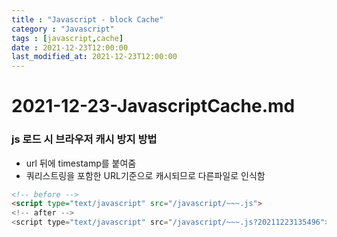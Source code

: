 ```yaml
---
title : "Javascript - block Cache"
category : "Javascript"
tags : [javascript,cache]
date : 2021-12-23T12:00:00
last_modified_at: 2021-12-23T12:00:00
---
```


# 2021-12-23-JavascriptCache.md

### js 로드 시 브라우저 캐시 방지 방법

- url 뒤에 timestamp를 붙여줌
- 쿼리스트링을 포함한 URL기준으로 캐시되므로 다른파일로 인식함

```html
<!-- before -->
<script type="text/javascript" src="/javascript/~~~.js">
<!-- after -->
<script type="text/javascript" src="/javascript/~~~.js?20211223135496">
```